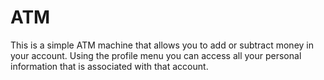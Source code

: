 # ATM
This is a simple ATM machine that allows you to add or subtract money in your account. Using the profile menu you can access all your personal information that is associated with that account. 
